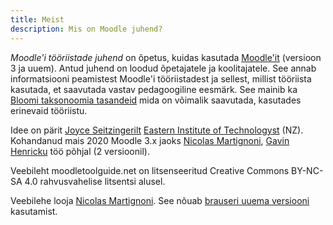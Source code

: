 ```yaml
---
title: Meist
description: Mis on Moodle juhend?
---
```


*Moodle'i tööriistade juhend* on õpetus, kuidas kasutada [Moodle'it](https://moodle.org/) (versioon 3 ja uuem). Antud juhend on loodud õpetajatele ja koolitajatele. See annab informatsiooni peamistest Moodle'i tööriistadest ja sellest, millist tööriista kasutada, et saavutada vastav pedagoogiline eesmärk. See mainib ka [Bloomi taksonoomia tasandeid](https://en.wikipedia.org/wiki/Bloom%27s_taxonomy) mida on võimalik saavutada, kasutades erinevaid tööriistu.

Idee  on pärit [Joyce Seitzingerilt](https://twitter.com/catspyjamasnz) [Eastern Institute of Technologyst](https://www.eit.ac.nz/) (NZ). Kohandanud mais 2020 Moodle 3.x jaoks [Nicolas Martignoni](https://blog.martignoni.net/a-propos/), [Gavin Henricku](https://twitter.com/ghenrick) töö põhjal (2 versioonil).

Veebileht moodletoolguide.net on litsenseeritud Creative Commons BY-NC-SA 4.0 rahvusvahelise litsentsi alusel.

Veebilehe looja  [Nicolas Martignoni](https://blog.martignoni.net/a-propos/). See nõuab  [brauseri uuema versiooni ](https://browsehappy.com/) kasutamist.
